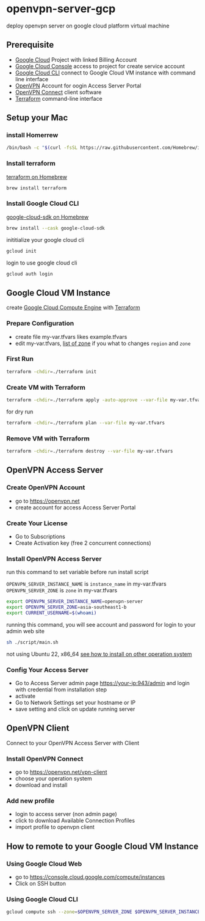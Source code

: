 # openvpn-server-gcp

deploy openvpn server on google cloud platform virtual machine

## Prerequisite

- [Google Cloud](https://cloud.google.com) Project with linked Billing Account
- [Google Cloud Console](https://console.cloud.google.com) access to project for create service account
- [Google Cloud CLI](https://cloud.google.com/cli) connect to Google Cloud VM instance with command line interface
- [OpenVPN](https://openvpn.net) Account for oogin Access Server Portal
- [OpenVPN Connect](https://openvpn.net/vpn-client) client software
- [Terraform](https://www.terraform.io) command-line interface


## Setup your Mac

### install Homerrew

```sh
/bin/bash -c "$(curl -fsSL https://raw.githubusercontent.com/Homebrew/install/HEAD/install.sh)"
```

### Install terraform

[terraform on Homebrew](https://formulae.brew.sh/formula/terraform)

```sh
brew install terraform
```

### Install Google Cloud CLI

[google-cloud-sdk on Homebrew](https://formulae.brew.sh/cask/google-cloud-sdk)

```sh
brew install --cask google-cloud-sdk
```

inititialize your google cloud cli

```sh
gcloud init
```

login to use google cloud cli

```sh
gcloud auth login
```

## Google Cloud VM Instance

create [Google Cloud Compute Engine](https://cloud.google.com/compute) with [Terraform](https://www.terraform.io)

### Prepare Configuration

- create file my-var.tfvars likes example.tfvars
- edit my-var.tfvars,
  [list of zone](https://console.cloud.google.com/compute/zones) if you what to changes `region` and `zone`

### First Run

```sh
terraform -chdir=./terraform init
```

### Create VM with Terraform

```sh
terraform -chdir=./terraform apply -auto-approve --var-file my-var.tfvars
```

for dry run

```sh
terraform -chdir=./terraform plan --var-file my-var.tfvars
```

### Remove VM with Terraform

```sh
terraform -chdir=./terraform destroy --var-file my-var.tfvars
```

## OpenVPN Access Server

### Create OpenVPN Account

- go to <https://openvpn.net>
- create account for access Access Server Portal

### Create Your License

- Go to Subscriptions
- Create Activation key (free 2 concurrent connections)

### Install OpenVPN Access Server

run this command to set variable before run install script

`OPENVPN_SERVER_INSTANCE_NAME` is `instance_name` in my-var.tfvars \
`OPENVPN_SERVER_ZONE` is `zone` in my-var.tfvars

```sh
export OPENVPN_SERVER_INSTANCE_NAME=openvpn-server
export OPENVPN_SERVER_ZONE=asia-southeast1-b
export CURRENT_USERNAME=$(whoami)
```

running this command, you will see account and password for login to your admin web site

```sh
sh ./script/main.sh
```

not using Ubuntu 22, x86_64 [see how to install on other operation system](https://as-portal.openvpn.com/get-access-server)

### Config Your Access Server

- Go to Access Server admin page <https://your-ip:943/admin> and login with credential from installation step
- activate
- Go to Network Settings set your hostname or IP
- save setting and click on update running server

## OpenVPN Client

Connect to your OpenVPN Access Server with Client

### Install OpenVPN Connect

- go to <https://openvpn.net/vpn-client>
- choose your operation system
- download and install

### Add new profile

- login to access server (non admin page)
- click to download Available Connection Profiles
- import profile to openvpn client

## How to remote to your Google Cloud VM Instance

### Using Google Cloud Web

- go to <https://console.cloud.google.com/compute/instances>
- Click on SSH button

### Using Google Cloud CLI

```sh
gcloud compute ssh --zone=$OPENVPN_SERVER_ZONE $OPENVPN_SERVER_INSTANCE_NAME
```
